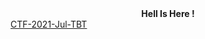 <html>
  <body>
   <center> <b>Hell Is Here ! </b> </center>
   <a href="https://theblackthreat.github.io/CTF/AT-CTF-2021-TBT.html">CTF-2021-Jul-TBT</a>   
  </body>
</html>














